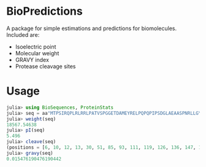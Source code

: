 # BioPredictions
A package for simple estimations and predictions for biomolecules. Included are:
- Isoelectric point
- Molecular weight
- GRAVY index
- Protease cleavage sites

# Usage
```julia
julia> using BioSequences, ProteinStats
julia> seq = aa"MTPSIRQPLRLRRLPATVSPGGETDAMEYRELPQPQPIPSDGLAEAASPNRLLGYLLLHWPMVLILGSMLGAGMAYLAYTLIPAKYTTYAMIRVALVPPSVSGFQNEEAARNDFLTCLKTQTQLIKSHFVLNAAIRDPAIAELPMIRSQVDPVAFLQDEVRVEYTDNS";
julia> weight(seq)
18567.54638
julia> pI(seq)
5.496
julia> cleave(seq)
(positions = [6, 10, 12, 13, 30, 51, 85, 93, 111, 119, 126, 136, 147, 161], peptides = LongAminoAcidSeq[MTPSIR, QPLR, LR, R, LPATVSPGGETDAMEYR, ELPQPQPIPSDGLAEAASPNR, LLGYLLLHWPMVLILGSMLGAGMAYLAYTLIPAK, YTTYAMIR, VALVPPSVSGFQNEEAAR, NDFLTCLK, TQTQLIK, SHFVLNAAIR, DPAIAELPMIR, SQVDPVAFLQDEVR, VEYTDNS])
julia> gravy(seq)
0.015476190476190442
```
